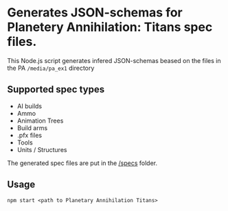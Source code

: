# Generates JSON-schemas for Planetery Annihilation: Titans spec files.

This Node.js script generates infered JSON-schemas beased on the files in the PA `/media/pa_ex1` directory

## Supported spec types
- AI builds
- Ammo
- Animation Trees
- Build arms
- .pfx files
- Tools
- Units / Structures

The generated spec files are put in the [/specs](https://github.com/mrh0/pa-spec-generator/tree/main/specs) folder.

## Usage

```shell
npm start <path to Planetary Annihilation Titans>
```
